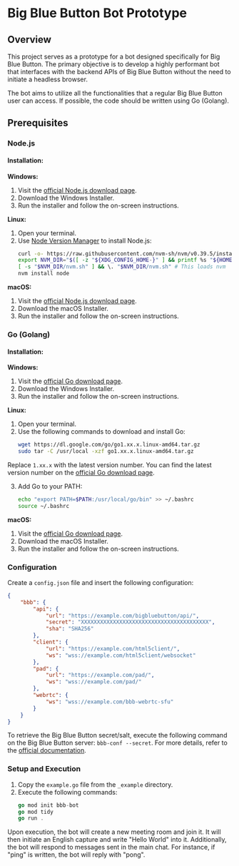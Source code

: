 
# Big Blue Button Bot Prototype

## Overview
This project serves as a prototype for a bot designed specifically for Big Blue Button. The primary objective is to develop a highly performant bot that interfaces with the backend APIs of Big Blue Button without the need to initiate a headless browser.

The bot aims to utilize all the functionalities that a regular Big Blue Button user can access. If possible, the code should be written using Go (Golang).

## Prerequisites

### Node.js

#### Installation:

**Windows:**
1. Visit the [official Node.js download page](https://nodejs.org/en/download/).
2. Download the Windows Installer.
3. Run the installer and follow the on-screen instructions.

**Linux:**
1. Open your terminal.
2. Use [Node Version Manager](https://github.com/nvm-sh/nvm) to install Node.js:
   ```bash
   curl -o- https://raw.githubusercontent.com/nvm-sh/nvm/v0.39.5/install.sh | bash
   export NVM_DIR="$([ -z "${XDG_CONFIG_HOME-}" ] && printf %s "${HOME}/.nvm" || printf %s "${XDG_CONFIG_HOME}/nvm")"
   [ -s "$NVM_DIR/nvm.sh" ] && \. "$NVM_DIR/nvm.sh" # This loads nvm
   nvm install node
   ```

**macOS:**
1. Visit the [official Node.js download page](https://nodejs.org/en/download/).
2. Download the macOS Installer.
3. Run the installer and follow the on-screen instructions.

### Go (Golang)

#### Installation:

**Windows:**
1. Visit the [official Go download page](https://golang.org/dl/).
2. Download the Windows Installer.
3. Run the installer and follow the on-screen instructions.

**Linux:**
1. Open your terminal.
2. Use the following commands to download and install Go:
   ```bash
   wget https://dl.google.com/go/go1.xx.x.linux-amd64.tar.gz
   sudo tar -C /usr/local -xzf go1.xx.x.linux-amd64.tar.gz
   ```

Replace `1.xx.x` with the latest version number. You can find the latest version number on the [official Go download page](https://golang.org/dl/).

3. Add Go to your PATH:
   ```bash
   echo "export PATH=$PATH:/usr/local/go/bin" >> ~/.bashrc
   source ~/.bashrc
   ```

**macOS:**
1. Visit the [official Go download page](https://golang.org/dl/).
2. Download the macOS Installer.
3. Run the installer and follow the on-screen instructions.

### Configuration

Create a `config.json` file and insert the following configuration:
```json
{
    "bbb": {
        "api": {
            "url": "https://example.com/bigbluebutton/api/",
            "secret": "XXXXXXXXXXXXXXXXXXXXXXXXXXXXXXXXXXXXXXXX",
            "sha": "SHA256"
        },
        "client": {
            "url": "https://example.com/html5client/",
            "ws": "wss://example.com/html5client/websocket"
        },
        "pad": {
            "url": "https://example.com/pad/",
            "ws": "wss://example.com/pad/"
        },
        "webrtc": {
            "ws": "wss://example.com/bbb-webrtc-sfu"
        }
    }
}
```
To retrieve the Big Blue Button secret/salt, execute the following command on the Big Blue Button server: `bbb-conf --secret`. For more details, refer to the [official documentation](https://docs.bigbluebutton.org/administration/bbb-conf/#--secret).

### Setup and Execution

1. Copy the `example.go` file from the `_example` directory.
2. Execute the following commands:
   ```go
   go mod init bbb-bot
   go mod tidy
   go run .
   ```

Upon execution, the bot will create a new meeting room and join it. It will then initiate an English capture and write "Hello World" into it. Additionally, the bot will respond to messages sent in the main chat. For instance, if "ping" is written, the bot will reply with "pong".
